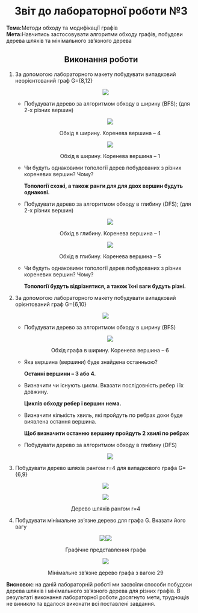 <h1 align="center">Звіт до лабораторної роботи №3</h1>
<strong>Тема:</strong>Методи обходу та модифікації графів <br>
<strong>Мета:</strong>Навчитись застосовувати алгоритми обходу графів, побудови дерева шляхів та мінімального зв’язного дерева
<h2 align="center"> Виконання роботи </h2>
<ol>
<li>За допомогою лабораторного макету побудувати випадковий неорієнтований граф G={8,12}</li>
<p align="center"><img src="https://github.com/RostyslavBoretskiy/TR31-TOTM2020/blob/master/LAB3/001.jpg"></p>
<ul><li>Побудувати дерево за алгоритмом обходу в ширину (BFS); (для 2-х різних вершин)</li>
  <p align="center"><img src="https://github.com/RostyslavBoretskiy/TR31-TOTM2020/blob/master/LAB3/002.jpg"></p><p align="center">Обхід в ширину. Коренева вершина – 4</p>
  <p align="center"><img src="https://github.com/RostyslavBoretskiy/TR31-TOTM2020/blob/master/LAB3/003.jpg"></p><p align="center"> <p align="center">Обхід в ширину. Коренева вершина – 1</p>
 <li>Чи будуть однаковими топології дерев побудованих з різних кореневих вершин? Чому?  <p><b>Топології схожі, а також ранги для для двох вершин будуть однакові.</b></p></li>
 <li>Побудувати дерево за алгоритмом обходу в глибину (DFS); (для 2-х різних вершин)
 <p align="center"><img src="https://github.com/RostyslavBoretskiy/TR31-TOTM2020/blob/master/LAB3/004.jpg"></p><p align="center">Обхід в глибину. Коренева вершина – 1</p>
   <p align="center"><img src="https://github.com/RostyslavBoretskiy/TR31-TOTM2020/blob/master/LAB3/005.jpg"></p> <p align="center">Обхід в глибину. Коренева вершина – 5</p>
  </li>
  <li>Чи будуть однаковими топології дерев побудованих з різних кореневих вершин? Чому? <p><b>Топології будуть відрізнятися, а також їхні ваги будуть різні.</b></p></li>
 </ul>
  <li>За допомогою лабораторного макету побудувати випадковий орієнтований граф G={6,10}
    <p align="center"><img src="https://github.com/RostyslavBoretskiy/TR31-TOTM2020/blob/master/LAB3/006.jpg"></p>
  </li>
  <ul>
    <li>Побудувати дерево за алгоритмом обходу в ширину (BFS) <p align="center"><img src="https://github.com/RostyslavBoretskiy/TR31-TOTM2020/blob/master/LAB3/007.jpg"></p><p align="center">Обхід графа в ширину. Коренева вершина – 6</p></li>
    <li>Яка вершина (вершини) буде знайдена останньою? <p><b>Останні вершини – 3 або 4.</b></p></li>
  <li>Визначити чи існують цикли. Вказати послідовність ребер і їх довжину. <p><b>Циклів обходу ребер і вершин нема.</b></p></li>
    <li>Визначити кількість хвиль, які пройдуть по ребрах доки буде виявлена остання вершина. <p><b>Щоб визначити останню вершину пройдуть 2 хвилі по ребрах</b></p></li>
    <li>Побудувати дерево за алгоритмом обходу в глибину (DFS)<p align="center"><img src="https://github.com/RostyslavBoretskiy/TR31-TOTM2020/blob/master/LAB3/008.jpg"></p></li>
    </ul>
  <li>Побудувати дерево шляхів рангом r=4 для випадкового графа G={6,9} <p align="center"><img src="https://github.com/RostyslavBoretskiy/TR31-TOTM2020/blob/master/LAB3/009.jpg"></p> <p align="center"><img src="https://github.com/RostyslavBoretskiy/TR31-TOTM2020/blob/master/LAB3/010.jpg"></p> <p align="center">Дерево шляхів рангом r=4</p></li>
  <li>Побудувати мінімальне зв’язне дерево для графа G. Вказати його вагу 
    <p align="center"><img src="https://github.com/RostyslavBoretskiy/TR31-TOTM2020/blob/master/LAB3/011.jpg"><img src="https://github.com/RostyslavBoretskiy/TR31-TOTM2020/blob/master/LAB3/012.jpg"></p> <p align="center">Графічне представлення графа</p> <p align="center"> <img src="https://github.com/RostyslavBoretskiy/TR31-TOTM2020/blob/master/LAB3/013.jpg"> </p> <p align="center">Мінімальне зв’язне дерево графа з вагою 29</p>
  </li>
</ol>
<strong>Висновок:</strong> на даній лабораторній роботі ми засвоїли способи побудови дерева шляхів і мінімального зв’язного дерева для різних графів.  В результаті виконання лабораторної роботи досягнуто мети, труднощів не виникло та вдалося виконати всі поставлені завдання.

